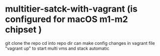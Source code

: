 # multitier-satck-with-vagrant (is configured for macOS m1-m2 chipset )
git clone the repo
cd into repo dir
can make config changes in vagrant file
"vagrant up" to start multi vms and stack automatic
